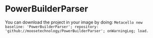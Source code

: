 # PowerBuilderParser

You can download the project in your image by doing:
`Metacello new
baseline: 'PowerBuilderParser';
repository: 'github://moosetechnology/PowerBuilderParser';
onWarningLog;
load.`
